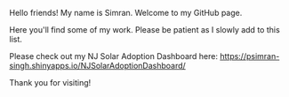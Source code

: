 Hello friends! My name is Simran.
Welcome to my GitHub page.

Here you'll find some of my work. Please be patient as I slowly add to this list.

Please check out my NJ Solar Adoption Dashboard here: 
https://psimran-singh.shinyapps.io/NJSolarAdoptionDashboard/

Thank you for visiting!

